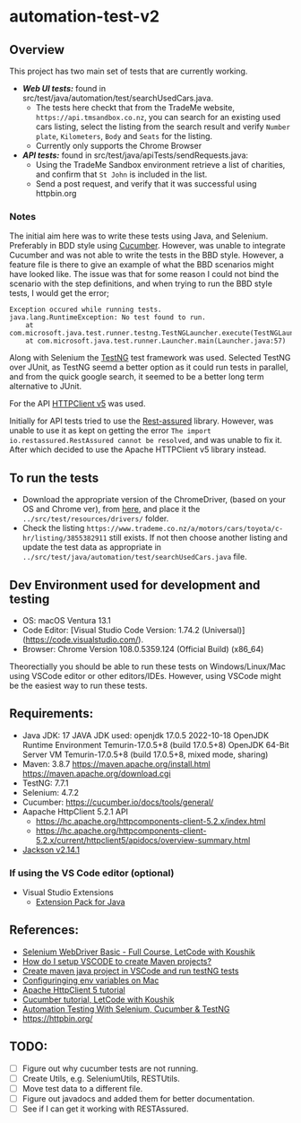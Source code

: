 # automation-test-v2

## Overview
This project has two main set of tests that are currently working.
- ***Web UI tests:*** found in src/test/java/automation/test/searchUsedCars.java. 
  - The tests here checkt that from the TradeMe website, `https://api.tmsandbox.co.nz`, you can search for an existing used cars listing, select the listing from the search result and verify `Number plate`, `Kilometers`, `Body` and `Seats` for the listing. 
  - Currently only supports the Chrome Browser
- ***API tests:*** found in src/test/java/apiTests/sendRequests.java:
  - Using the TradeMe Sandbox environment retrieve a list of charities, and confirm that `St John` is included in the list.
  - Send a post request, and verify that it was successful using httpbin.org

### Notes
The initial aim here was to write these tests using Java, and Selenium. Preferably in BDD style using [Cucumber](https://cucumber.io/docs/tools/general/). However, was unable to integrate Cucumber and was not able to write the tests in the BBD style. However, a feature file is there to give an example of what the BBD scenarios might have looked like. The issue was that for some reason I could not bind the scenario with the step definitions, and when trying to run the BBD style tests, I would get the error;
```
Exception occured while running tests.
java.lang.RuntimeException: No test found to run.
	at com.microsoft.java.test.runner.testng.TestNGLauncher.execute(TestNGLauncher.java:29)
	at com.microsoft.java.test.runner.Launcher.main(Launcher.java:57)
```

Along with Selenium the [TestNG](https://testng.org/doc/) test framework was used. Selected TestNG over JUnit, as TestNG seemd a better option as it could run tests in parallel, and from the quick google search, it seemed to be a better long term alternative to JUnit. 

For the API [HTTPClient v5](https://hc.apache.org/httpcomponents-client-5.2.x/index.html) was used. 

Initially for API tests tried to use the [Rest-assured](https://rest-assured.io/) library. However, was unable to use it as kept on getting the error `The import io.restassured.RestAssured cannot be resolved`, and was unable to fix it. After which decided to use the Apache HTTPClient v5 library instead.  


## To run the tests 
- Download the appropriate version of the ChromeDriver, (based on your OS and Chrome ver), from [here](https://chromedriver.chromium.org/downloads), and place it the `../src/test/resources/drivers/` folder. 
- Check the listing `https://www.trademe.co.nz/a/motors/cars/toyota/c-hr/listing/3855382911` still exists. If not then choose another listing and update the test data as appropriate in `../src/test/java/automation/test/searchUsedCars.java` file.


## Dev Environment used for development and testing
- OS: macOS Ventura 13.1
- Code Editor: [Visual Studio Code Version: 1.74.2 (Universal)] (https://code.visualstudio.com/).
- Browser: Chrome Version 108.0.5359.124 (Official Build) (x86_64)

Theorectially you should be able to run these tests on Windows/Linux/Mac using VSCode editor or other editors/IDEs.  However, using VSCode might be the easiest way to run these tests. 


## Requirements:
- Java JDK: 17 
    JAVA JDK used:
    openjdk 17.0.5 2022-10-18
    OpenJDK Runtime Environment Temurin-17.0.5+8 (build 17.0.5+8)
    OpenJDK 64-Bit Server VM Temurin-17.0.5+8 (build 17.0.5+8, mixed mode, sharing)
- Maven: 3.8.7
    https://maven.apache.org/install.html
    https://maven.apache.org/download.cgi
- TestNG: 7.7.1
- Selenium: 4.7.2
- Cucumber: https://cucumber.io/docs/tools/general/
- Aapache HttpClient 5.2.1 API
  - https://hc.apache.org/httpcomponents-client-5.2.x/index.html
  - https://hc.apache.org/httpcomponents-client-5.2.x/current/httpclient5/apidocs/overview-summary.html
- [Jackson v2.14.1](https://github.com/FasterXML/jackson)

### If using the VS Code editor (optional)
- Visual Studio Extensions 
  - [Extension Pack for Java](https://marketplace.visualstudio.com/items?itemName=vscjava.vscode-java-pack)


## References: 
- [Selenium WebDriver Basic - Full Course, LetCode with Koushik](https://www.youtube.com/watch?v=rDd16R96w4s&t=5360s)
- [How do I setup VSCODE to create Maven projects?](https://stackoverflow.com/questions/62163474/how-do-i-setup-vscode-to-create-maven-projects)
- [Create maven java project in VSCode and run testNG tests](https://www.youtube.com/watch?v=BBy8vLYZbqM)
- [Configuringing env variables on Mac](https://stackoverflow.com/questions/22842743/how-to-set-java-home-environment-variable-on-mac-os-x-10-9)
- [Apache HttpClient 5 tutorial](https://www.springcloud.io/post/2022-08/httpclient5/#gsc.tab=0)
- [Cucumber tutorial, LetCode with Koushik]( https://www.youtube.com/watch?v=YzJBiqfISU8&list=PL699Xf-_ilW6oK3_otMtu7BPqiy0VlkE-&index=2)
- [Automation Testing With Selenium, Cucumber & TestNG](https://www.lambdatest.com/blog/automation-testing-with-selenium-cucumber-testng/?utm_source=github&utm_medium=repo&utm_campaign=cucumber-testng-sample)
- https://httpbin.org/


## TODO:
- [ ] Figure out why cucumber tests are not running. 
- [ ] Create Utils, e.g. SeleniumUtils, RESTUtils.
- [ ] Move test data to a different file.
- [ ] Figure out javadocs and added them for better documentation.
- [ ] See if I can get it working with RESTAssured.
